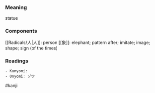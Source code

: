 ### Meaning

statue

### Components

[[Radicals/人|人]]: person [[象]]: elephant; pattern after; imitate; image; shape; sign (of the times)

### Readings

```
- Kunyomi: 
- Onyomi: ゾウ
```

#kanji